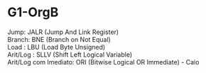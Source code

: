 # G1-OrgB
Jump:  JALR (Jump And Link Register) <br>
Branch: BNE (Branch on Not Equal) <br>
Load : LBU (Load Byte Unsigned) <br>
Arit/Log : SLLV (Shift Left Logical Variable) <br>
Arit/Log com Imediato: ORI (Bitwise Logical OR Immediate) - Caio
